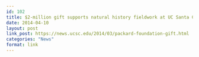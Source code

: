 ```yaml
---
id: 102
title: $2-million gift supports natural history fieldwork at UC Santa Cruz
date: 2014-04-10
layout: post
link_post: https://news.ucsc.edu/2014/03/packard-foundation-gift.html
categories: "News"
format: link
---
```

